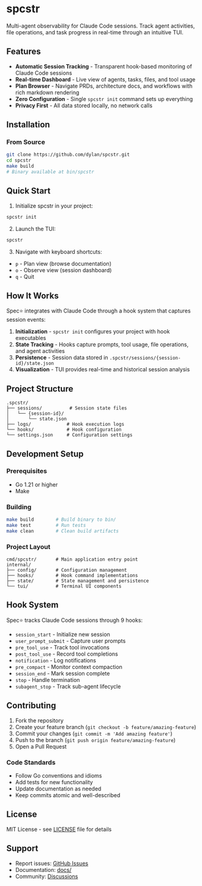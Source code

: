 # spcstr

Multi-agent observability for Claude Code sessions. Track agent activities, file operations, and task progress in real-time through an intuitive TUI.

## Features

- **Automatic Session Tracking** - Transparent hook-based monitoring of Claude Code sessions
- **Real-time Dashboard** - Live view of agents, tasks, files, and tool usage
- **Plan Browser** - Navigate PRDs, architecture docs, and workflows with rich markdown rendering
- **Zero Configuration** - Single `spcstr init` command sets up everything
- **Privacy First** - All data stored locally, no network calls

## Installation

### From Source
```bash
git clone https://github.com/dylan/spcstr.git
cd spcstr
make build
# Binary available at bin/spcstr
```

## Quick Start

1. Initialize spcstr in your project:
```bash
spcstr init
```

2. Launch the TUI:
```bash
spcstr
```

3. Navigate with keyboard shortcuts:
- `p` - Plan view (browse documentation)
- `o` - Observe view (session dashboard)
- `q` - Quit

## How It Works

Spec⭐️ integrates with Claude Code through a hook system that captures session events:

1. **Initialization** - `spcstr init` configures your project with hook executables
2. **State Tracking** - Hooks capture prompts, tool usage, file operations, and agent activities
3. **Persistence** - Session data stored in `.spcstr/sessions/{session-id}/state.json`
4. **Visualization** - TUI provides real-time and historical session analysis

## Project Structure

```
.spcstr/
├── sessions/          # Session state files
│   └── {session-id}/
│       └── state.json
├── logs/             # Hook execution logs
└── hooks/            # Hook configuration
└── settings.json     # Configuration settings
```

## Development Setup

### Prerequisites
- Go 1.21 or higher
- Make

### Building
```bash
make build        # Build binary to bin/
make test         # Run tests
make clean        # Clean build artifacts
```

### Project Layout
```
cmd/spcstr/       # Main application entry point
internal/
├── config/       # Configuration management
├── hooks/        # Hook command implementations
├── state/        # State management and persistence
└── tui/          # Terminal UI components
```

## Hook System

Spec⭐️ tracks Claude Code sessions through 9 hooks:

- `session_start` - Initialize new session
- `user_prompt_submit` - Capture user prompts
- `pre_tool_use` - Track tool invocations
- `post_tool_use` - Record tool completions
- `notification` - Log notifications
- `pre_compact` - Monitor context compaction
- `session_end` - Mark session complete
- `stop` - Handle termination
- `subagent_stop` - Track sub-agent lifecycle

## Contributing

1. Fork the repository
2. Create your feature branch (`git checkout -b feature/amazing-feature`)
3. Commit your changes (`git commit -m 'Add amazing feature'`)
4. Push to the branch (`git push origin feature/amazing-feature`)
5. Open a Pull Request

### Code Standards
- Follow Go conventions and idioms
- Add tests for new functionality
- Update documentation as needed
- Keep commits atomic and well-described

## License

MIT License - see [LICENSE](LICENSE) file for details

## Support

- Report issues: [GitHub Issues](https://github.com/dylan/spcstr/issues)
- Documentation: [docs/](docs/)
- Community: [Discussions](https://github.com/dylan/spcstr/discussions)
